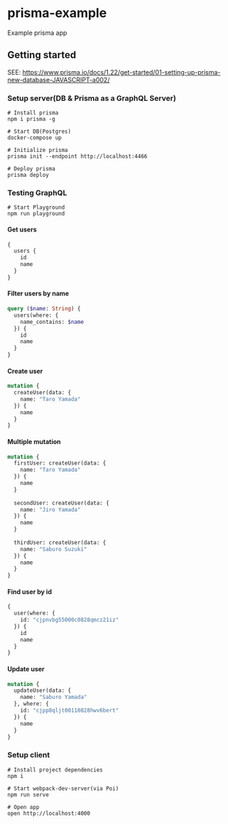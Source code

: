 # prisma-example
Example prisma app 

## Getting started

SEE: https://www.prisma.io/docs/1.22/get-started/01-setting-up-prisma-new-database-JAVASCRIPT-a002/


### Setup server(DB & Prisma as a GraphQL Server)

```
# Install prisma
npm i prisma -g

# Start DB(Postgres)
docker-compose up

# Initialize prisma
prisma init --endpoint http://localhost:4466

# Deploy prisma
prisma deploy
```

### Testing GraphQL

```
# Start Playground
npm run playground
```

#### Get users

```graphql
{
  users {
    id
    name
  }
}
```

#### Filter users by name

```graphql
query ($name: String) {
  users(where: {
    name_contains: $name
  }) {
    id
    name
  }
}
```

#### Create user

```graphql
mutation {
  createUser(data: {
    name: "Taro Yamada"
  }) {
    name
  }
}
```

#### Multiple mutation

```graphql
mutation {
  firstUser: createUser(data: {
    name: "Taro Yamada"
  }) {
    name
  }
  
  secondUser: createUser(data: {
    name: "Jiro Yamada"
  }) {
    name
  }
  
  thirdUser: createUser(data: {
    name: "Saburo Suzuki"
  }) {
    name
  }
}
```

#### Find user by id

```graphql
{
  user(where: {
    id: "cjpnvbg55000c0828qmcz21iz"
  }) {
    id
    name
  }
}
```

#### Update user

```graphql
mutation {
  updateUser(data: {
    name: "Saburo Yamada"
  }, where: {
    id: "cjpp8qljt00110828hwv6bert"
  }) {
    name
  }
}
```

### Setup client

```
# Install project dependencies
npm i

# Start webpack-dev-server(via Poi)
npm run serve

# Open app
open http://localhost:4000
```
